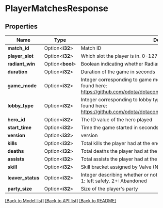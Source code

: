 # PlayerMatchesResponse

## Properties

Name | Type | Description | Notes
------------ | ------------- | ------------- | -------------
**match_id** | Option<**i32**> | Match ID | [optional]
**player_slot** | Option<**i32**> | Which slot the player is in. 0-127 are Radiant, 128-255 are Dire | [optional]
**radiant_win** | Option<**bool**> | Boolean indicating whether Radiant won the match | [optional]
**duration** | Option<**i32**> | Duration of the game in seconds | [optional]
**game_mode** | Option<**i32**> | Integer corresponding to game mode played. List of constants can be found here: https://github.com/odota/dotaconstants/blob/master/json/game_mode.json | [optional]
**lobby_type** | Option<**i32**> | Integer corresponding to lobby type of match. List of constants can be found here: https://github.com/odota/dotaconstants/blob/master/json/lobby_type.json | [optional]
**hero_id** | Option<**i32**> | The ID value of the hero played | [optional]
**start_time** | Option<**i32**> | Time the game started in seconds since 1970 | [optional]
**version** | Option<**i32**> | version | [optional]
**kills** | Option<**i32**> | Total kills the player had at the end of the game | [optional]
**deaths** | Option<**i32**> | Total deaths the player had at the end of the game | [optional]
**assists** | Option<**i32**> | Total assists the player had at the end of the game | [optional]
**skill** | Option<**i32**> | Skill bracket assigned by Valve (Normal, High, Very High) | [optional]
**leaver_status** | Option<**i32**> | Integer describing whether or not the player left the game. 0: didn't leave. 1: left safely. 2+: Abandoned | [optional]
**party_size** | Option<**i32**> | Size of the player's party | [optional]

[[Back to Model list]](../README.md#documentation-for-models) [[Back to API list]](../README.md#documentation-for-api-endpoints) [[Back to README]](../README.md)


